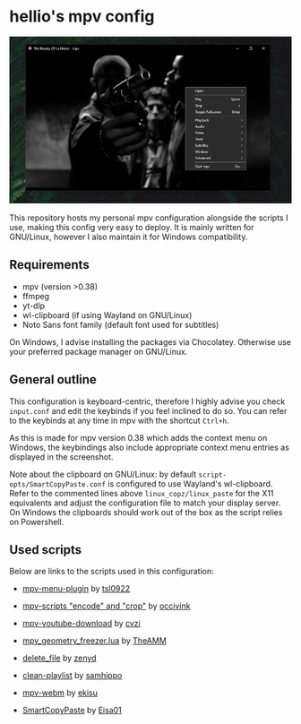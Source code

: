 # hellio's mpv config

![screenshot](image.jpg)

This repository hosts my personal mpv configuration alongside the scripts I use, making this config very easy to deploy. It is mainly written for GNU/Linux, however I also maintain it for Windows compatibility.

## Requirements

- mpv (version >0.38)
- ffmpeg
- yt-dlp
- wl-clipboard (if using Wayland on GNU/Linux)
- Noto Sans font family (default font used for subtitles)

On Windows, I advise installing the packages via Chocolatey. Otherwise use your preferred package manager on GNU/Linux.

## General outline

This configuration is keyboard-centric, therefore I highly advise you check `input.conf` and edit the keybinds if you feel inclined to do so. You can refer to the keybinds at any time in mpv with the shortcut `Ctrl+h`.

As this is made for mpv version 0.38 which adds the context menu on Windows, the keybindings also include appropriate context menu entries as displayed in the screenshot.

Note about the clipboard on GNU/Linux: by default `script-opts/SmartCopyPaste.conf` is configured to use Wayland's wl-clipboard. Refer to the commented lines above `linux_copz/linux_paste` for the X11 equivalents and adjust the configuration file to match your display server. On Windows the clipboards should work out of the box as the script relies on Powershell.

## Used scripts

Below are links to the scripts used in this configuration:

- [mpv-menu-plugin](https://github.com/tsl0922/mpv-menu-plugin) by [tsl0922](https://github.com/tsl0922)

- [mpv-scripts "encode" and "crop"](https://github.com/occivink/mpv-scripts) by [occivink](https://github.com/occivink)

- [mpv-youtube-download](https://github.com/cvzi/mpv-youtube-download) by [cvzi](https://github.com/cvzi)

- [mpv_geometry_freezer.lua](https://gist.github.com/TheAMM/5e07ad787dd95d76131b61840f403a79) by [TheAMM](https://github.com/TheAMM)

- [delete_file](https://github.com/zenyd/mpv-scripts/blob/master/delete_file.lua) by [zenyd](https://github.com/zenyd)

- [clean-playlist](https://github.com/samhippo/mpv-scripts/blob/master/clean-playlist.lua) by [samhippo](https://github.com/samhippo)

- [mpv-webm](https://github.com/ekisu/mpv-webm) by [ekisu](https://github.com/ekisu)

- [SmartCopyPaste](https://github.com/Eisa01/mpv-scripts) by [Eisa01](https://github.com/Eisa01)
